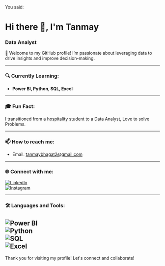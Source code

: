 
You said:
# Hi there 👋, I'm Tanmay  

### Data Analyst   

🌟 Welcome to my GitHub profile! I’m passionate about leveraging data to drive insights and improve decision-making.  

---  

### 🔍 Currently Learning:  
- **Power BI, Python, SQL, Excel**  

---  

### 🎓 Fun Fact:  
I transitioned from a hospitality student to a Data Analyst, Love to solve Problems.  

---  

### 📫 How to reach me:  
- Email: [tanmaybhagat2@gmail.com](mailto:tanmaybhagat2@gmail.com)  

---  

### 🌐 Connect with me:  
[![LinkedIn](https://img.shields.io/badge/LinkedIn-0077B5?style=flat&logo=linkedin&logoColor=white)](https://www.linkedin.com/in/tanmaybhagatt/)  
[![Instagram](https://img.shields.io/badge/Instagram-E4405F?style=flat&logo=instagram&logoColor=white)](https://www.instagram.com/tanmay_bhagat_11/)  

---  

### 🛠️ Languages and Tools:  
![Power BI](https://img.shields.io/badge/Power%20BI-ffffff?style=flat&logo=powerbi&logoColor=F2C94C)  
![Python](https://img.shields.io/badge/Python-ffffff?style=flat&logo=python&logoColor=3776AB)  
![SQL](https://img.shields.io/badge/SQL-ffffff?style=flat&logo=postgresql&logoColor=4169E1)  
![Excel](https://img.shields.io/badge/Excel-ffffff?style=flat&logo=microsoft-excel&logoColor=217346)  
---  

Thank you for visiting my profile! Let's connect and collaborate!
